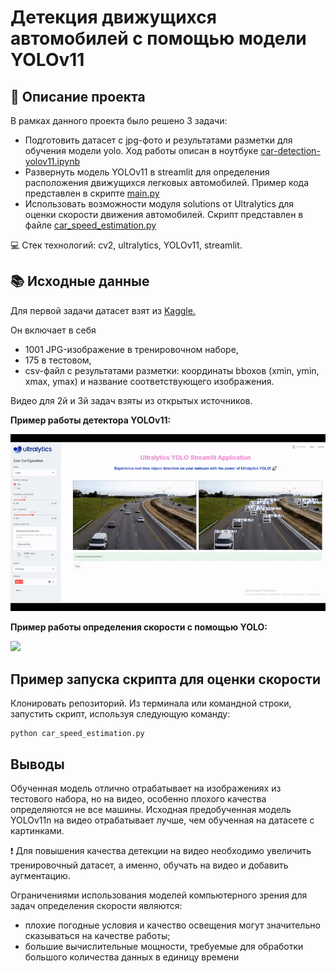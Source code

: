 # Детекция движущихся автомобилей с помощью модели YOLOv11

## 📌 Описание проекта
В рамках данного проекта было решено 3 задачи:
- Подготовить датасет с jpg-фото и результатами разметки для обучения модели yolo. Ход работы описан в ноутбуке [car-detection-yolov11.ipynb](car-detection-yolov11.ipynb)
- Развернуть модель YOLOv11 в streamlit для определения расположения движущихся легковых автомобилей. Пример кода представлен в скрипте [main.py](car_detection_using_yolov11/main.py)
- Использовать возможности модуля solutions от Ultralytics для оценки скорости движения автомобилей. Скрипт представлен в файле [car_speed_estimation.py](car_detection_using_yolov11/car_speed_estimation.py)

💻 Стек технологий: cv2, ultralytics, YOLOv11, streamlit.

## 📚 Исходные данные
Для первой задачи датасет взят из [Kaggle.](https://www.kaggle.com/code/moemnelhalose/car-objcet-detection-yolo8/input) 

Он включает в себя 
- 1001 JPG-изображение в тренировочном наборе,
- 175 в тестовом,
- csv-файл с результатами разметки: координаты bboxoв (xmin, ymin, xmax, ymax) и название соответствующего изображения.

Видео для 2й и 3й задач взяты из открытых источников.

**Пример работы детектора YOLOv11:**

![](samples/example.gif)

**Пример работы определения скорости с помощью YOLO:**

![](samples/speed_estimation.gif)

## Пример запуска скрипта для оценки скорости

Клонировать репозиторий.
Из терминала или командной строки, запустить скрипт, используя следующую команду: 
```{python}
python car_speed_estimation.py
```

## Выводы
Обученная модель отлично отрабатывает на изображениях из тестового набора, но на видео, особенно плохого качества определяются не все машины. Исходная предобученная модель YOLOv11n на видео отрабатывает лучше, чем обученная на датасете с картинками.

❗ Для повышения качества детекции на видео необходимо увеличить тренировочный датасет, а именно, обучать на видео и добавить аугментацию.

Ограничениями использования моделей компьютерного зрения для задач определения скорости являются:
- плохие погодные условия и качество освещения могут значительно сказываться на качестве работы;
- большие вычислительные мощности, требуемые для обработки большого количества данных в единицу времени


